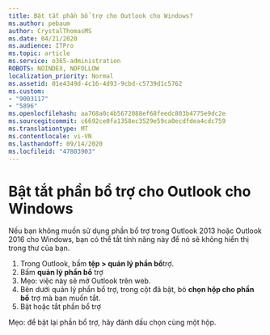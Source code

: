 ```yaml
---
title: Bật tắt phần bổ trợ cho Outlook cho Windows?
ms.author: pebaum
author: CrystalThomasMS
ms.date: 04/21/2020
ms.audience: ITPro
ms.topic: article
ms.service: o365-administration
ROBOTS: NOINDEX, NOFOLLOW
localization_priority: Normal
ms.assetid: 01e4349d-4c16-4d93-9cbd-c5739d1c5762
ms.custom:
- "9003117"
- "5896"
ms.openlocfilehash: aa768a0c4b5672088ef68feedc803b4775e9dc2e
ms.sourcegitcommit: c6692ce0fa1358ec3529e59ca0ecdfdea4cdc759
ms.translationtype: MT
ms.contentlocale: vi-VN
ms.lasthandoff: 09/14/2020
ms.locfileid: "47803903"
---
```

# <a name="turn-an-add-in-off-for-outlook-for-windows"></a>Bật tắt phần bổ trợ cho Outlook cho Windows

Nếu bạn không muốn sử dụng phần bổ trợ trong Outlook 2013 hoặc Outlook 2016 cho Windows, bạn có thể tắt tính năng này để nó sẽ không hiển thị trong thư của bạn.  

1. Trong Outlook, bấm **tệp > quản lý phần bổ**trợ.
2. Bấm **quản lý phần bổ** trợ
3. Mẹo: việc này sẽ mở Outlook trên web.
4. Bên dưới quản lý phần bổ trợ, trong cột đã bật, bỏ **chọn hộp cho phần bổ**  trợ mà bạn muốn tắt.
5. Bật hoặc tắt phần bổ trợ

Mẹo: để bật lại phần bổ trợ, hãy đánh dấu chọn cùng một hộp.
